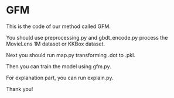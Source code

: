 # GFM

This is the code of our method called GFM. 


You should use preprocessing.py and gbdt_encode.py process the MovieLens 1M dataset or KKBox dataset.

Next you should run map.py transforming .dot to .pkl.

Then you can train the model using gfm.py.

For explanation part, you can run explain.py.


Thank you!
